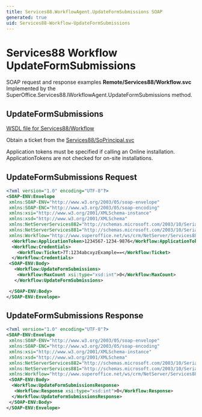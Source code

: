 ```yaml
---
title: Services88.WorkflowAgent.UpdateFormSubmissions SOAP
generated: true
uid: Services88-Workflow-UpdateFormSubmissions
---
```


# Services88 Workflow UpdateFormSubmissions

SOAP request and response examples **Remote/Services88/Workflow.svc**
Implemented by the <see cref="M:SuperOffice.Services88.IWorkflowAgent.UpdateFormSubmissions">SuperOffice.Services88.IWorkflowAgent.UpdateFormSubmissions</see> method.

## UpdateFormSubmissions





[WSDL file for Services88/Workflow](../Services88-Workflow.md)

Obtain a ticket from the [Services88/SoPrincipal.svc](../SoPrincipal/index.md)

Application tokens must be specified if calling an Online installation. ApplicationTokens are not checked for on-site installations.

## UpdateFormSubmissions Request

```xml
<?xml version="1.0" encoding="UTF-8"?>
<SOAP-ENV:Envelope
 xmlns:SOAP-ENV="http://www.w3.org/2003/05/soap-envelope"
 xmlns:SOAP-ENC="http://www.w3.org/2003/05/soap-encoding"
 xmlns:xsi="http://www.w3.org/2001/XMLSchema-instance"
 xmlns:xsd="http://www.w3.org/2001/XMLSchema"
 xmlns:NetServerServices882="http://schemas.microsoft.com/2003/10/Serialization/Arrays"
 xmlns:NetServerServices881="http://schemas.microsoft.com/2003/10/Serialization/"
 xmlns:Workflow="http://www.superoffice.net/ws/crm/NetServer/Services88">
  <Workflow:ApplicationToken>1234567-1234-9876</Workflow:ApplicationToken>
  <Workflow:Credentials>
    <Workflow:Ticket>7T:1234abcxyzExample==</Workflow:Ticket>
  </Workflow:Credentials>
 <SOAP-ENV:Body>
   <Workflow:UpdateFormSubmissions>
    <Workflow:MaxCount xsi:type="xsd:int">0</Workflow:MaxCount>
   </Workflow:UpdateFormSubmissions>

 </SOAP-ENV:Body>
</SOAP-ENV:Envelope>

```


## UpdateFormSubmissions Response

```xml
<?xml version="1.0" encoding="UTF-8"?>
<SOAP-ENV:Envelope
 xmlns:SOAP-ENV="http://www.w3.org/2003/05/soap-envelope"
 xmlns:SOAP-ENC="http://www.w3.org/2003/05/soap-encoding"
 xmlns:xsi="http://www.w3.org/2001/XMLSchema-instance"
 xmlns:xsd="http://www.w3.org/2001/XMLSchema"
 xmlns:NetServerServices882="http://schemas.microsoft.com/2003/10/Serialization/Arrays"
 xmlns:NetServerServices881="http://schemas.microsoft.com/2003/10/Serialization/"
 xmlns:Workflow="http://www.superoffice.net/ws/crm/NetServer/Services88">
 <SOAP-ENV:Body>
  <Workflow:UpdateFormSubmissionsResponse>
   <Workflow:Response xsi:type="xsd:int">0</Workflow:Response>
  </Workflow:UpdateFormSubmissionsResponse>
 </SOAP-ENV:Body>
</SOAP-ENV:Envelope>

```

